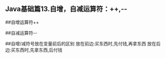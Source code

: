 Java基础篇13.自增，自减运算符：++,--
---

##自增运算符++

##自减运算符--

##自增/减符号放在变量前后的区别
放在前边:买东西时,先付钱,再拿东西
放在后边:买东西时,先拿东西,后付钱